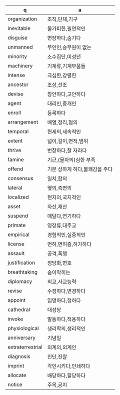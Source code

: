 q | a
---|---
organization	| 조직,단체,기구
inevitable	| 불가피한,필연적인
disguise	| 변장하다,숨기다
unmanned	| 무인인,승무원이 없는
minority	| 소수집단,미성년
machinery	| 기계류,기계부품들
intense		| 극심한,강렬한
ancestor	| 조상,선조
devise		| 창안하다,고안하다
agent		| 대리인,중개인
enroll		| 등록하다
arrangement	| 배열,정리,협의
temporal	| 현세의,세속적인
extent		| 넓이,길이,면적,범위
thrive		| 번창하다,잘 자라다
famine		| 기근,(물자의)심한 부족
offend		| 기분 상하게 하다,불쾌감을 주다
consensus	| 일치,합의
lateral		| 옆의,측면의
localized	| 현지의,국지적인
asset		| 자산,재산
suspend		| 매달다,연기하다
primate		| 영장류,대주교
empirical	| 경험적인,실증적인
license		| 면허,면허증,허가하다
assault		| 공격,폭행
justification	| 정당화,변호
breathtaking	| 숨이막히는
diplomacy	| 외교,사교능력
revise		| 수정하다,변경하다
appoint		| 임명하다,정하다
cathedral	| 대성당
invoke		| 발동하다,적용하다
physiological	| 생리학의,생리적인
anniversary	| 기념일
extraterrestrial	| 외계의,외계인
diagnosis	| 진단,진찰
imprint		| 각인시키다,인쇄하다
allocate	| 배당하다,할당하다
notice		| 주목,공지